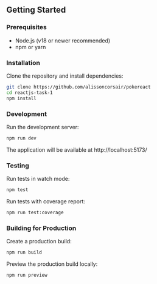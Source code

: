 ## Getting Started

### Prerequisites

- Node.js (v18 or newer recommended)
- npm or yarn

### Installation

Clone the repository and install dependencies:

```bash
git clone https://github.com/alissoncorsair/pokereact
cd reactjs-task-1
npm install
```

### Development

Run the development server:

```bash
npm run dev
```

The application will be available at http://localhost:5173/

### Testing

Run tests in watch mode:

```bash
npm test
```

Run tests with coverage report:

```bash
npm run test:coverage
```

### Building for Production

Create a production build:

```bash
npm run build
```

Preview the production build locally:

```bash
npm run preview
```